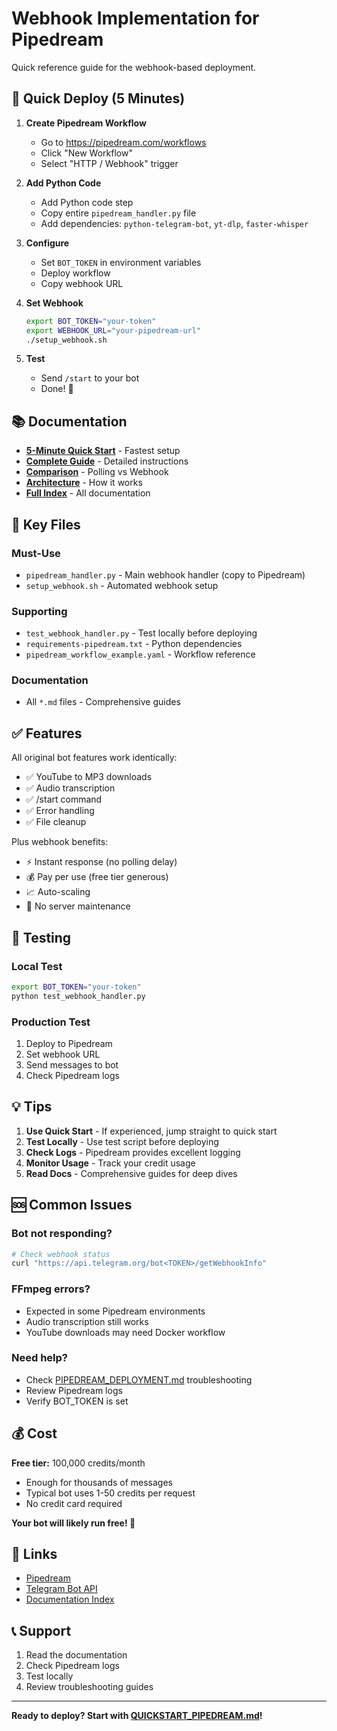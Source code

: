 # Webhook Implementation for Pipedream

Quick reference guide for the webhook-based deployment.

## 🚀 Quick Deploy (5 Minutes)

1. **Create Pipedream Workflow**
   - Go to https://pipedream.com/workflows
   - Click "New Workflow"
   - Select "HTTP / Webhook" trigger

2. **Add Python Code**
   - Add Python code step
   - Copy entire `pipedream_handler.py` file
   - Add dependencies: `python-telegram-bot`, `yt-dlp`, `faster-whisper`

3. **Configure**
   - Set `BOT_TOKEN` in environment variables
   - Deploy workflow
   - Copy webhook URL

4. **Set Webhook**
   ```bash
   export BOT_TOKEN="your-token"
   export WEBHOOK_URL="your-pipedream-url"
   ./setup_webhook.sh
   ```

5. **Test**
   - Send `/start` to your bot
   - Done! 🎉

## 📚 Documentation

- **[5-Minute Quick Start](QUICKSTART_PIPEDREAM.md)** - Fastest setup
- **[Complete Guide](PIPEDREAM_DEPLOYMENT.md)** - Detailed instructions
- **[Comparison](POLLING_VS_WEBHOOK.md)** - Polling vs Webhook
- **[Architecture](ARCHITECTURE.md)** - How it works
- **[Full Index](DOCS_INDEX.md)** - All documentation

## 📁 Key Files

### Must-Use
- `pipedream_handler.py` - Main webhook handler (copy to Pipedream)
- `setup_webhook.sh` - Automated webhook setup

### Supporting
- `test_webhook_handler.py` - Test locally before deploying
- `requirements-pipedream.txt` - Python dependencies
- `pipedream_workflow_example.yaml` - Workflow reference

### Documentation
- All `*.md` files - Comprehensive guides

## ✅ Features

All original bot features work identically:
- ✅ YouTube to MP3 downloads
- ✅ Audio transcription
- ✅ /start command
- ✅ Error handling
- ✅ File cleanup

Plus webhook benefits:
- ⚡ Instant response (no polling delay)
- 💰 Pay per use (free tier generous)
- 📈 Auto-scaling
- 🔧 No server maintenance

## 🧪 Testing

### Local Test
```bash
export BOT_TOKEN="your-token"
python test_webhook_handler.py
```

### Production Test
1. Deploy to Pipedream
2. Set webhook URL
3. Send messages to bot
4. Check Pipedream logs

## 💡 Tips

1. **Use Quick Start** - If experienced, jump straight to quick start
2. **Test Locally** - Use test script before deploying
3. **Check Logs** - Pipedream provides excellent logging
4. **Monitor Usage** - Track your credit usage
5. **Read Docs** - Comprehensive guides for deep dives

## 🆘 Common Issues

### Bot not responding?
```bash
# Check webhook status
curl "https://api.telegram.org/bot<TOKEN>/getWebhookInfo"
```

### FFmpeg errors?
- Expected in some Pipedream environments
- Audio transcription still works
- YouTube downloads may need Docker workflow

### Need help?
- Check [PIPEDREAM_DEPLOYMENT.md](PIPEDREAM_DEPLOYMENT.md) troubleshooting
- Review Pipedream logs
- Verify BOT_TOKEN is set

## 💰 Cost

**Free tier:** 100,000 credits/month
- Enough for thousands of messages
- Typical bot uses 1-50 credits per request
- No credit card required

**Your bot will likely run free! 🎉**

## 🔗 Links

- [Pipedream](https://pipedream.com)
- [Telegram Bot API](https://core.telegram.org/bots/api)
- [Documentation Index](DOCS_INDEX.md)

## 📞 Support

1. Read the documentation
2. Check Pipedream logs
3. Test locally
4. Review troubleshooting guides

---

**Ready to deploy? Start with [QUICKSTART_PIPEDREAM.md](QUICKSTART_PIPEDREAM.md)!**
